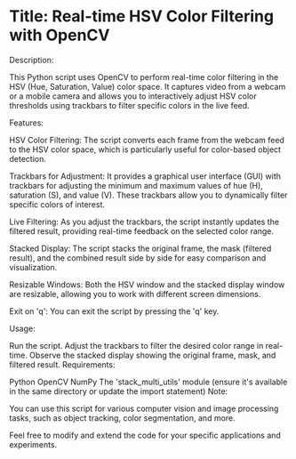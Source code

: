 # Title: Real-time HSV Color Filtering with OpenCV

Description:

This Python script uses OpenCV to perform real-time color filtering in the HSV (Hue, Saturation, Value) color space. It captures video from a webcam or a mobile camera and allows you to interactively adjust HSV color thresholds using trackbars to filter specific colors in the live feed.

Features:

HSV Color Filtering: The script converts each frame from the webcam feed to the HSV color space, which is particularly useful for color-based object detection.

Trackbars for Adjustment: It provides a graphical user interface (GUI) with trackbars for adjusting the minimum and maximum values of hue (H), saturation (S), and value (V). These trackbars allow you to dynamically filter specific colors of interest.

Live Filtering: As you adjust the trackbars, the script instantly updates the filtered result, providing real-time feedback on the selected color range.

Stacked Display: The script stacks the original frame, the mask (filtered result), and the combined result side by side for easy comparison and visualization.

Resizable Windows: Both the HSV window and the stacked display window are resizable, allowing you to work with different screen dimensions.

Exit on 'q': You can exit the script by pressing the 'q' key.

Usage:

Run the script.
Adjust the trackbars to filter the desired color range in real-time.
Observe the stacked display showing the original frame, mask, and filtered result.
Requirements:

Python
OpenCV
NumPy
The 'stack_multi_utils' module (ensure it's available in the same directory or update the import statement)
Note:

You can use this script for various computer vision and image processing tasks, such as object tracking, color segmentation, and more.

Feel free to modify and extend the code for your specific applications and experiments.
